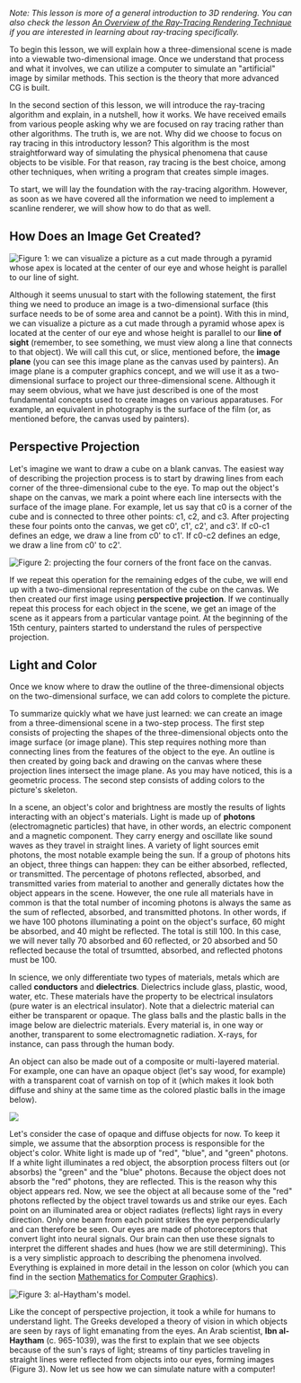 _Note: This lesson is more of a general introduction to 3D rendering. You can also check the lesson [An Overview of the Ray-Tracing Rendering Technique](/lessons/3d-basic-rendering/ray-tracing-overview/ray-tracing-rendering-technique-overview) if you are interested in learning about ray-tracing specifically._

To begin this lesson, we will explain how a three-dimensional scene is made into a viewable two-dimensional image. Once we understand that process and what it involves, we can utilize a computer to simulate an "artificial" image by similar methods. This section is the theory that more advanced CG is built.

In the second section of this lesson, we will introduce the ray-tracing algorithm and explain, in a nutshell, how it works. We have received emails from various people asking why we are focused on ray tracing rather than other algorithms. The truth is, we are not. Why did we choose to focus on ray tracing in this introductory lesson? This algorithm is the most straightforward way of simulating the physical phenomena that cause objects to be visible. For that reason, ray tracing is the best choice, among other techniques, when writing a program that creates simple images.

To start, we will lay the foundation with the ray-tracing algorithm. However, as soon as we have covered all the information we need to implement a scanline renderer, we will show how to do that as well.

## How Does an Image Get Created?

![Figure 1: we can visualize a picture as a cut made through a pyramid whose apex is located at the center of our eye and whose height is parallel to our line of sight.](/images/introduction-to-ray-tracing/vantagepoint.png)

Although it seems unusual to start with the following statement, the first thing we need to produce an image is a two-dimensional surface (this surface needs to be of some area and cannot be a point). With this in mind, we can visualize a picture as a cut made through a pyramid whose apex is located at the center of our eye and whose height is parallel to our **line of sight** (remember, to see something, we must view along a line that connects to that object). We will call this cut, or slice, mentioned before, the **image plane** (you can see this image plane as the canvas used by painters). An image plane is a computer graphics concept, and we will use it as a two-dimensional surface to project our three-dimensional scene. Although it may seem obvious, what we have just described is one of the most fundamental concepts used to create images on various apparatuses. For example, an equivalent in photography is the surface of the film (or, as mentioned before, the canvas used by painters).

## Perspective Projection

Let's imagine we want to draw a cube on a blank canvas. The easiest way of describing the projection process is to start by drawing lines from each corner of the three-dimensional cube to the eye. To map out the object's shape on the canvas, we mark a point where each line intersects with the surface of the image plane. For example, let us say that c0 is a corner of the cube and is connected to three other points: c1, c2, and c3. After projecting these four points onto the canvas, we get c0', c1', c2', and c3'. If c0-c1 defines an edge, we draw a line from c0' to c1'. If c0-c2 defines an edge, we draw a line from c0' to c2'.

![Figure 2: projecting the four corners of the front face on the canvas.](/images/introduction-to-ray-tracing/projperspective.gif)

If we repeat this operation for the remaining edges of the cube, we will end up with a two-dimensional representation of the cube on the canvas. We then created our first image using **perspective projection**. If we continually repeat this process for each object in the scene, we get an image of the scene as it appears from a particular vantage point. At the beginning of the 15th century, painters started to understand the rules of perspective projection.

## Light and Color

Once we know where to draw the outline of the three-dimensional objects on the two-dimensional surface, we can add colors to complete the picture.

To summarize quickly what we have just learned: we can create an image from a three-dimensional scene in a two-step process. The first step consists of projecting the shapes of the three-dimensional objects onto the image surface (or image plane). This step requires nothing more than connecting lines from the features of the object to the eye. An outline is then created by going back and drawing on the canvas where these projection lines intersect the image plane. As you may have noticed, this is a geometric process. The second step consists of adding colors to the picture's skeleton.

In a scene, an object's color and brightness are mostly the results of lights interacting with an object's materials. Light is made up of **photons** (electromagnetic particles) that have, in other words, an electric component and a magnetic component. They carry energy and oscillate like sound waves as they travel in straight lines. A variety of light sources emit photons, the most notable example being the sun. If a group of photons hits an object, three things can happen: they can be either absorbed, reflected, or transmitted. The percentage of photons reflected, absorbed, and transmitted varies from material to another and generally dictates how the object appears in the scene. However, the one rule all materials have in common is that the total number of incoming photons is always the same as the sum of reflected, absorbed, and transmitted photons. In other words, if we have 100 photons illuminating a point on the object's surface, 60 might be absorbed, and 40 might be reflected. The total is still 100. In this case, we will never tally 70 absorbed and 60 reflected, or 20 absorbed and 50 reflected because the total of trsumtted, absorbed, and reflected photons must be 100.

In science, we only differentiate two types of materials, metals which are called **conductors** and **dielectrics**. Dielectrics include glass, plastic, wood, water, etc. These materials have the property to be electrical insulators (pure water is an electrical insulator). Note that a dielectric material can either be transparent or opaque. The glass balls and the plastic balls in the image below are dielectric materials. Every material is, in one way or another, transparent to some electromagnetic radiation. X-rays, for instance, can pass through the human body.

An object can also be made out of a composite or multi-layered material. For example, one can have an opaque object (let's say wood, for example) with a transparent coat of varnish on top of it (which makes it look both diffuse and shiny at the same time as the colored plastic balls in the image below).

![](/images/introduction-to-ray-tracing/material.png)

Let's consider the case of opaque and diffuse objects for now. To keep it simple, we assume that the absorption process is responsible for the object's color. White light is made up of "red", "blue", and "green" photons. If a white light illuminates a red object, the absorption process filters out (or absorbs) the "green" and the "blue" photons. Because the object does not absorb the "red" photons, they are reflected. This is the reason why this object appears red. Now, we see the object at all because some of the "red" photons reflected by the object travel towards us and strike our eyes. Each point on an illuminated area or object radiates (reflects) light rays in every direction. Only one beam from each point strikes the eye perpendicularly and can therefore be seen. Our eyes are made of photoreceptors that convert light into neural signals. Our brain can then use these signals to interpret the different shades and hues (how we are still determining). This is a very simplistic approach to describing the phenomena involved. Everything is explained in more detail in the lesson on color (which you can find in the section [Mathematics for Computer Graphics](/index)).

![Figure 3: al-Haytham's model.](/images/introduction-to-ray-tracing/lighttoeye.png)

Like the concept of perspective projection, it took a while for humans to understand light. The Greeks developed a theory of vision in which objects are seen by rays of light emanating from the eyes. An Arab scientist, **Ibn al-Haytham** (c. 965-1039), was the first to explain that we see objects because of the sun's rays of light; streams of tiny particles traveling in straight lines were reflected from objects into our eyes, forming images (Figure 3). Now let us see how we can simulate nature with a computer!
